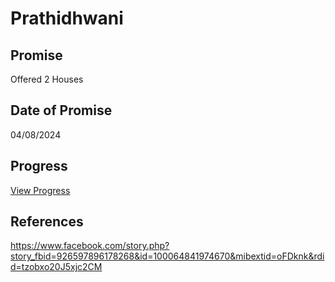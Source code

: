 # Prathidhwani

## Promise

Offered 2 Houses

## Date of Promise

04/08/2024

## Progress

[View Progress](../progress/prathidhwani.md)

## References

https://www.facebook.com/story.php?story_fbid=926597896178268&id=100064841974670&mibextid=oFDknk&rdid=tzobxo20J5xjc2CM
